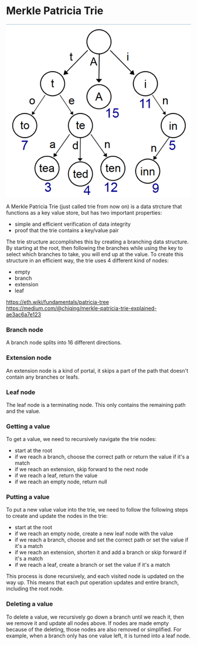 # Merkle Patricia Trie

![image-20220113222022618](trie.png)

A Merkle Patricia Trie (just called trie from now on) is a data strcture that functions as a key value store, but has two important properties:

- simple and efficient verification of data integrity
- proof that the trie contains a key/value pair

The trie structure accomplishes this by creating a branching data structure. By starting at the root, then following the branches while using the key to select which branches to take, you will end up at the value. To create this structure in an efficient way, the trie uses 4 different kind of nodes:

- empty
- branch
- extension
- leaf

https://eth.wiki/fundamentals/patricia-tree
https://medium.com/@chiqing/merkle-patricia-trie-explained-ae3ac6a7e123

### Branch node

A branch node splits into 16 different directions.

### Extension node

An extension node is a kind of portal, it skips a part of the path that doesn't contain any branches or leafs.

### Leaf node

The leaf node is a terminating node. This only contains the remaining path and the value.

### Getting a value

To get a value, we need to recursively navigate the trie nodes:

- start at the root
- if we reach a branch, choose the correct path or return the value if it's a match
- if we reach an extension, skip forward to the next node
- if we reach a leaf, return the value
- if we reach an empty node, return null

### Putting a value

To put a new value value into the trie, we need to follow the following steps to create and update the nodes in the trie:

- start at the root
- if we reach an empty node, create a new leaf node with the value
- if we reach a branch, choose and set the correct path or set the value if it's a match
- if we reach an extension, shorten it and add a branch or skip forward if it's a match
- if we reach a leaf, create a branch or set the value if it's a match

This process is done recursively, and each visited node is updated on the way up.
This means that each put operation updates and entire branch, including the root node.

### Deleting a value

To delete a value, we recursively go down a branch until we reach it, then we remove it and update all nodes above.
If nodes are made empty because of the deleting, those nodes are also removed or simplified.
For example, when a branch only has one value left, it is turned into a leaf node.